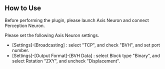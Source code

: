 How to Use
-----------------
Before performing the plugin, please launch Axis Neuron and connect Perception Neuron.

Please set the following Axis Neuron settings.
* [Settings]-[Broadcasting] : select "TCP", and check "BVH", and set port number.
* [Settings]-[Output Format]-[BVH Data] : select Block type "Binary", and select Rotation "ZXY", and uncheck "Displacement".
